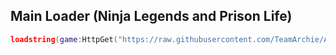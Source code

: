 ## Main Loader (Ninja Legends and Prison Life)
```lua
loadstring(game:HttpGet("https://raw.githubusercontent.com/TeamArchie/ArchieHub/refs/heads/main/loader/Loader"))()
```
